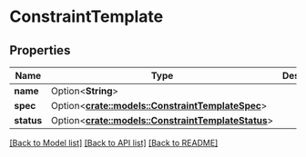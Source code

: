 # ConstraintTemplate

## Properties

Name | Type | Description | Notes
------------ | ------------- | ------------- | -------------
**name** | Option<**String**> |  | [optional]
**spec** | Option<[**crate::models::ConstraintTemplateSpec**](ConstraintTemplateSpec.md)> |  | [optional]
**status** | Option<[**crate::models::ConstraintTemplateStatus**](ConstraintTemplateStatus.md)> |  | [optional]

[[Back to Model list]](../README.md#documentation-for-models) [[Back to API list]](../README.md#documentation-for-api-endpoints) [[Back to README]](../README.md)


